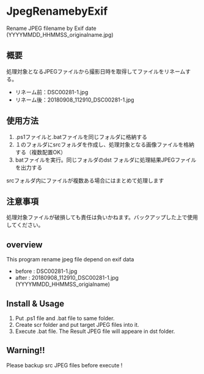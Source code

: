 # JpegRenamebyExif
Rename JPEG filename by Exif date (YYYYMMDD_HHMMSS_originalname.jpg)

## 概要
処理対象となるJPEGファイルから撮影日時を取得してファイルをリネームする。
- リネーム前：DSC00281-1.jpg
- リネーム後：20180908_112910_DSC00281-1.jpg

## 使用方法
1. .ps1ファイルと.batファイルを同じフォルダに格納する
2. １のフォルダにsrcフォルダを作成し、処理対象となる画像ファイルを格納する（複数配置OK）
3. batファイルを実行。同じフォルダのdst フォルダに処理結果JPEGファイルを出力する

srcフォルダ内にファイルが複数ある場合にはまとめて処理します

## 注意事項
処理対象ファイルが破損しても責任は負いかねます。バックアップした上で使用してください。


## overview
This program rename jpeg file depend on exif data
- before : DSC00281-1.jpg
- after  : 20180908_112910_DSC00281-1.jpg (YYYYMMDD_HHMMSS_origialname)

## Install & Usage
1. Put .ps1 file and .bat file to same folder.
2. Create scr folder and put target JPEG files into it.
3. Execute .bat file. The Result JPEG file will appeare in dst folder.

## Warning!!
Please backup src JPEG files before execute !

